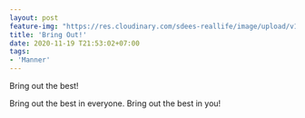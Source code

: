 ```yaml
---
layout: post
feature-img: "https://res.cloudinary.com/sdees-reallife/image/upload/v1555658919/sample_feature_img.png"
title: 'Bring Out!'
date: 2020-11-19 T21:53:02+07:00
tags:
- 'Manner'
---
```

Bring out the best!

<i class="fa fa-child" style="color:plum"></i>

Bring out the best in everyone. Bring out the best in you!
